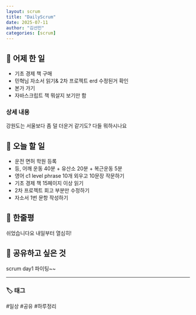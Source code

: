 ```yaml
---
layout: scrum
title: "DailyScrum"
date: 2025-07-11
author: "김선민"
categories: [scrum]
---
```


## 📝 어제 한 일

- 기초 경제 책 구매
- 민혁님 자소서 읽기& 2차 프로젝트 erd 수정된거 확인 
- 본가 가기
- 자바스크립트 책 뭐살지 보기만 함


### 상세 내용

강원도는 서울보다 좀 덜 더운거 같기도? 다들 뭐하시나요

## 🎯 오늘 할 일

- 운전 면허 학원 등록
- 등, 어깨 운동 40분 + 유산소 20분 + 복근운동 5분
- 영어  c1 level phrase 10개 외우고 10문장 작문하기 
- 기초 경제 책 15페이지 이상 읽기
- 2차 프로젝트 회고 부분만 수정하기
- 자소서 1번 문항 작성하기

## 💭 한줄평

쉬었습니다요 내일부터 열심히!

## 🔗 공유하고 싶은 것

scrum day1 파이팅~~

---

### 🏷️ 태그

#일상 #공유 #하루정리 

